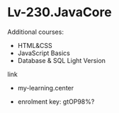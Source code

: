# Lv-230.JavaCore

Additional courses:

- HTML&CSS
- JavaScript Basics
- Database & SQL Light Version

link
 - my-learning.center

 - enrolment key: gtOP98%?
